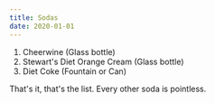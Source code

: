 ```yaml
---
title: Sodas
date: 2020-01-01
---
```


1. <div>Cheerwine <span class="description">(Glass bottle)</span></div>
1. <div>Stewart's Diet Orange Cream <span class="description">(Glass bottle)</span></div>
1. <div>Diet Coke <span class="description">(Fountain or Can)</span></div>

That's it, that's the list. Every other soda is pointless.
